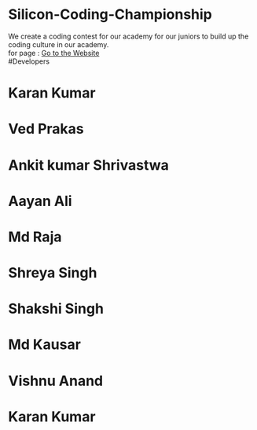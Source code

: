 # Silicon-Coding-Championship
We create a coding contest for our academy for our juniors to build up the coding culture in our academy.
<br>
for page : [Go to the Website](https://thekarancode0.github.io/Silicon-Coding-Championship/)
<br>
#Developers
<h1>Karan Kumar</h1>
<h1>Ved Prakas</h1>
<h1>Ankit kumar Shrivastwa</h1>
<h1>Aayan Ali</h1>
<h1>Md Raja</h1>
<h1>Shreya Singh</h1>
<h1>Shakshi Singh</h1>
<h1>Md Kausar</h1>
<h1>Vishnu Anand</h1>
<h1>Karan Kumar</h1>
